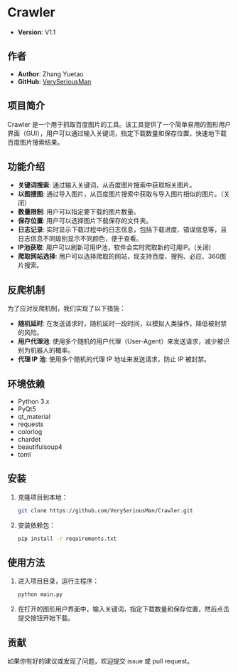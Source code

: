 # Crawler

- **Version**: V1.1

## 作者

- **Author**: Zhang Yuetao
- **GitHub**: [VerySeriousMan](https://github.com/VerySeriousMan)


## 项目简介

Crawler 是一个用于抓取百度图片的工具。该工具提供了一个简单易用的图形用户界面（GUI），用户可以通过输入关键词，指定下载数量和保存位置，快速地下载百度图片搜索结果。


## 功能介绍

- **关键词搜索**: 通过输入关键词，从百度图片搜索中获取相关图片。
- **以图搜图**: 通过导入图片，从百度图片搜索中获取与导入图片相似的图片。（关闭）
- **数量限制**: 用户可以指定要下载的图片数量。
- **保存位置**: 用户可以选择图片下载保存的文件夹。
- **日志记录**: 实时显示下载过程中的日志信息，包括下载进度、错误信息等，且日志信息不同级别显示不同颜色，便于查看。
- **IP池获取**: 用户可以刷新可用IP池，软件会实时爬取新的可用IP。(关闭)
- **爬取网站选择**: 用户可以选择爬取的网站，现支持百度、搜狗、必应、360图片搜索。


## 反爬机制

为了应对反爬机制，我们实现了以下措施：

- **随机延时**: 在发送请求时，随机延时一段时间，以模拟人类操作，降低被封禁的风险。
- **用户代理池**: 使用多个随机的用户代理（User-Agent）来发送请求，减少被识别为机器人的概率。
- **代理 IP 池**: 使用多个随机的代理 IP 地址来发送请求，防止 IP 被封禁。


## 环境依赖

- Python 3.x
- PyQt5
- qt_material
- requests
- colorlog
- chardet
- beautifulsoup4
- toml


## 安装

1. 克隆项目到本地：

   ```bash
   git clone https://github.com/VerySeriousMan/Crawler.git
   
2. 安装依赖包：

   ```bash
   pip install -r requirements.txt

## 使用方法

1. 进入项目目录，运行主程序：

   ```bash
   python main.py
   
2. 在打开的图形用户界面中，输入关键词，指定下载数量和保存位置，然后点击提交按钮开始下载。


## 贡献
如果你有好的建议或发现了问题，欢迎提交 issue 或 pull request。
